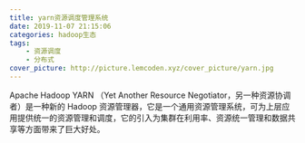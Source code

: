 ```yaml
---
title: yarn资源调度管理系统
date: 2019-11-07 21:15:06
categories: hadoop生态
tags:
    - 资源调度
    - 分布式
cover_picture: http://picture.lemcoden.xyz/cover_picture/yarn.jpg
---
```

Apache Hadoop YARN （Yet Another Resource Negotiator，另一种资源协调者）是一种新的 Hadoop 资源管理器，它是一个通用资源管理系统，可为上层应用提供统一的资源管理和调度，它的引入为集群在利用率、资源统一管理和数据共享等方面带来了巨大好处。
<!-- more -->
